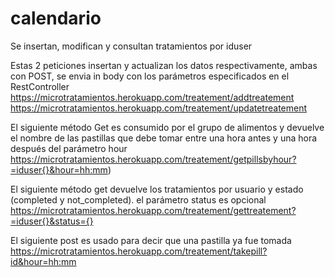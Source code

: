 # calendario
Se insertan, modifican y consultan tratamientos por iduser

Estas 2 peticiones insertan y actualizan los datos respectivamente, ambas con POST, se envia in body con los parámetros especificados en el RestController
https://microtratamientos.herokuapp.com/treatement/addtreatement
https://microtratamientos.herokuapp.com/treatement/updatetreatement

El siguiente método Get es consumido por el grupo de alimentos y devuelve el nombre de las pastillas que debe tomar entre una hora antes y una hora después del parámetro hour
https://microtratamientos.herokuapp.com/treatement/getpillsbyhour?=iduser{}&hour=hh:mm)

El siguiente método get devuelve los tratamientos por usuario y estado (completed y not_completed). el parámetro status es opcional
https://microtratamientos.herokuapp.com/treatement/gettreatement?=iduser{}&status={}

El siguiente post es usado para decir que una pastilla ya fue tomada
https://microtratamientos.herokuapp.com/treatement/takepill?id&hour=hh:mm    
